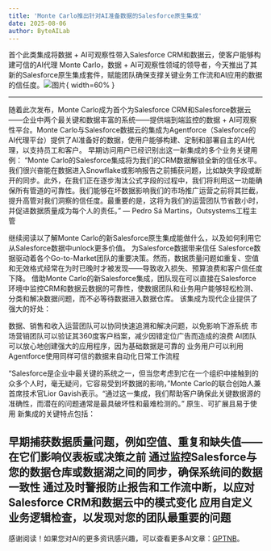 ```yaml
---
title: 'Monte Carlo推出针对AI准备数据的Salesforce原生集成'
date: 2025-08-06
author: ByteAILab
---
```


首个此类集成将数据 + AI可观察性带入Salesforce CRM和数据云，使客户能够构建可信的AI代理
Monte Carlo，数据 + AI可观察性领域的领导者，今天推出了其新的Salesforce原生集成套件，赋能团队确保支撑关键业务工作流和AI应用的数据的信任度。![图片](https://ai-techpark.com/wp-content/uploads/Monte-Carlo.jpg){ width=60% }

---

随着此次发布，Monte Carlo成为首个为Salesforce CRM和Salesforce数据云——企业中两个最关键和数据丰富的系统——提供端到端监控的数据 + AI可观察性平台。Monte Carlo与Salesforce数据云的集成为Agentforce（Salesforce的AI代理平台）提供了AI准备好的数据，使用户能够构建、定制和部署自主的AI代理，以支持员工和客户。
早期访问用户已经识别出这一新集成的多个业务关键用例：
“Monte Carlo的Salesforce集成将为我们的CRM数据解锁全新的信任水平。我们很兴奋能在数据进入Snowflake或影响报告之前捕获问题，比如缺失字段或断开的同步。此外，在我们正在逐步淘汰公式字段的过程中，我们将利用这一功能确保所有管道的可靠性。我们能够在坏数据影响我们的市场推广运营之前将其拦截，提升高管对我们洞察的信任度。最重要的是，这将为我们的运营团队节省数小时，并促进数据质量成为每个人的责任。” — Pedro Sá Martins，Outsystems工程主管

继续阅读以了解Monte Carlo的新Salesforce原生集成能做什么，以及如何利用它从Salesforce数据中unlock更多价值。
为Salesforce数据带来信任
Salesforce数据驱动着各个Go-to-Market团队的重要决策。然而，数据质量问题如重复、空值和无效格式经常在为时已晚时才被发现——导致收入损失、预算浪费和客户信任度下降。
借助Monte Carlo的新Salesforce集成，团队现在可以直接在Salesforce环境中监控CRM和数据云数据的可靠性，使数据团队和业务用户能够轻松检测、分类和解决数据问题，而不必等待数据进入数据仓库。
该集成为现代企业提供了强大的好处：

数据、销售和收入运营团队可以协同快速追溯和解决问题，以免影响下游系统
市场营销团队可以验证其360度客户档案，减少因错定位广告而造成的浪费
AI团队可以放心地创建强大的应用程序，因为基础数据是可靠的
业务用户可以利用Agentforce使用同样可信的数据来自动化日常工作流程

“Salesforce是企业中最关键的系统之一，但当您考虑到它在一个组织中接触到的众多个人时，毫无疑问，它容易受到坏数据的影响，”Monte Carlo的联合创始人兼首席技术官Lior Gavish表示。“通过这一集成，我们帮助客户确保此关键数据源的准确性，而潜在的问题通常是最具破坏性和最难检测的。”
原生、可扩展且易于使用
新集成的关键特点包括：

早期捕获数据质量问题，例如空值、重复和缺失值——在它们影响仪表板或决策之前
通过监控Salesforce与您的数据仓库或数据湖之间的同步，确保系统间的数据一致性
通过及时警报防止报告和工作流中断，以应对Salesforce CRM和数据云中的模式变化
应用自定义业务逻辑检查，以发现对您的团队最重要的问题
---
感谢阅读！如果您对AI的更多资讯感兴趣，可以查看更多AI文章：[GPTNB](https://gptnb.com)。
